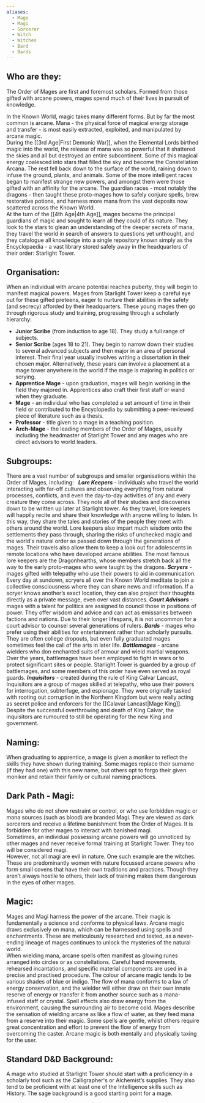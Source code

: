 ```yaml
---
aliases:
  - Mage
  - Magi
  - Sorcerer
  - Witch
  - Witches
  - Bard
  - Bards
---
```

## Who are they:
The Order of Mages are first and foremost scholars. Formed from those gifted with arcane powers, mages spend much of their lives in pursuit of knowledge.   

In the Known World, magic takes many different forms. But by far the most common is arcane. Mana - the physical force of magical energy storage and transfer - is most easily extracted, exploited, and manipulated by arcane magic.  
During the [[3rd Age|First Demonic War]], when the Elemental Lords birthed magic into the world, the release of mana was so powerful that it shattered the skies and all but destroyed an entire subcontinent. Some of this magical energy coalesced into stars that filled the sky and become the Constellation Arcana. The rest fell back down to the surface of the world, raining down to infuse the ground, plants, and animals. Some of the more intelligent races began to manifest strange new powers, and amongst them were those gifted with an affinity for the arcane. The guardian races - most notably the dragons - then taught these proto-mages how to safely conjure spells, brew restorative potions, and harness more mana from the vast deposits now scattered across the Known World.  
At the turn of the [[4th Age|4th Age]], mages became the principal guardians of magic and sought to learn all they could of its nature. They look to the stars to glean an understanding of the deeper secrets of mana, they travel the world in search of answers to questions yet unthought, and they catalogue all knowledge into a single repository known simply as the Encyclopaedia - a vast library stored safely away in the headquarters of their order: Starlight Tower.  
## Organisation:
When an individual with arcane potential reaches puberty, they will begin to manifest magical powers. Mages from Starlight Tower keep a careful eye out for these gifted preteens, eager to nurture their abilities in the safety (and secrecy) afforded by their headquarters. These young mages then go through rigorous study and training, progressing through a scholarly hierarchy:

- **Junior Scribe** (from induction to age 18). They study a full range of subjects.
- **Senior Scribe** (ages 18 to 21). They begin to narrow down their studies to several advanced subjects and then major in an area of personal interest. Their final year usually involves writing a dissertation in their chosen major. Alternatively, these years can involve a placement at a mage tower anywhere in the world if the mage is majoring in politics or scrying.
- **Apprentice Mage** - upon graduation, mages will begin working in the field they majored in. Apprentices also craft their first staff or wand when they graduate.
- **Mage** - an individual who has completed a set amount of time in their field or contributed to the Encyclopedia by submitting a peer-reviewed piece of literature such as a thesis.
- **Professor** - title given to a mage in a teaching position.
- **Arch-Mage** - the leading members of the Order of Mages, usually including the headmaster of Starlight Tower and any mages who are direct advisors to world leaders.
## Subgroups:
There are a vast number of subgroups and smaller organisations within the Order of Mages, including:  
_**Lore Keepers**_ - individuals who travel the world interacting with far-off cultures and observing everything from natural processes, conflicts, and even the day-to-day activities of any and every creature they come across. They note all of their studies and discoveries down to be written up later at Starlight tower. As they travel, lore keepers will happily recite and share their knowledge with anyone willing to listen. In this way, they share the tales and stories of the people they meet with others around the world. Lore keepers also impart much wisdom onto the settlements they pass through, sharing the risks of unchecked magic and the world's natural order as passed down through the generations of mages. Their travels also allow them to keep a look out for adolescents in remote locations who have developed arcane abilities. The most famous lore keepers are the Dragonhearths, whose members stretch back all the way to the early proto-mages who were taught by the dragons.
_**Scryers**_ - mages gifted with telepathy who use their powers to aid in communication. Every day at sundown, scryers all over the Known World meditate to join a collective consciousness where they can share news and information. If a scryer knows another’s exact location, they can also project their thoughts directly as a private message, even over vast distances.
_**Court Advisors**_ - mages with a talent for politics are assigned to council those in positions of power. They offer wisdom and advice and can act as emissaries between factions and nations. Due to their longer lifespans, it is not uncommon for a court advisor to counsel several generations of rulers.
_**Bards**_ - mages who prefer using their abilities for entertainment rather than scholarly pursuits. They are often college dropouts, but even fully graduated mages sometimes feel the call of the arts in later life.
_**Battlemages**_ - arcane wielders who don enchanted suits of armour and wield martial weapons. Over the years, battlemages have been employed to fight in wars or to protect significant sites or people. Starlight Tower is guarded by a group of battlemages, and some members of this order have even served as royal guards.
_**Inquisitors**_ - created during the rule of King Calvar Lancast, Inquisitors are a group of mages skilled at telepathy, who use their powers for interrogation, subterfuge, and espionage. They were originally tasked with rooting out corruption in the Northern Kingdom but were really acting as secret police and enforcers for the [[Calavar Lancast|Mage King]]. Despite the successful overthrowing and death of King Calvar, the inquisitors are rumoured to still be operating for the new King and government.  
## Naming:
When graduating to apprentice, a mage is given a moniker to reflect the skills they have shown during training. Some mages replace their surname (if they had one) with this new name, but others opt to forgo their given moniker and retain their family or cultural naming practices.  
## Dark Path - Magi:
Mages who do not show restraint or control, or who use forbidden magic or mana sources (such as blood) are branded Magi. They are viewed as dark sorcerers and receive a lifetime banishment from the Order of Mages. It is forbidden for other mages to interact with banished magi.  
Sometimes, an individual possessing arcane powers will go unnoticed by other mages and never receive formal training at Starlight Tower. They too will be considered magi.  
However, not all magi are evil in nature. One such example are the witches. These are predominantly women with nature focussed arcane powers who form small covens that have their own traditions and practices. Though they aren’t always hostile to others, their lack of training makes them dangerous in the eyes of other mages.  
## Magic:
Mages and Magi harness the power of the arcane. Their magic is fundamentally a science and conforms to physical laws. Arcane magic draws exclusively on mana, which can be harnessed using spells and enchantments. These are meticulously researched and tested, as a never-ending lineage of mages continues to unlock the mysteries of the natural world.  
When wielding mana, arcane spells often manifest as glowing runes arranged into circles or as constellations. Careful hand movements, rehearsed incantations, and specific material components are used in a precise and practised procedure. The colour of arcane magic tends to be various shades of blue or indigo. The flow of mana conforms to a law of energy conservation, and the wielder will either draw on their own innate reserve of energy or transfer it from another source such as a mana-infused staff or crystal. Spell effects also draw energy from the environment, causing the surrounding air to become cold. Mages describe the sensation of wielding arcane as like a flow of water, as they feed mana from a reserve into their magic. Some spells are gentle, whilst others require great concentration and effort to prevent the flow of energy from overcoming the caster. Arcane magic is both mentally and physically taxing for the user.  
## Standard D&D Background:
A mage who studied at Starlight Tower should start with a proficiency in a scholarly tool such as the Calligrapher's or Alchemist’s supplies. They also tend to be proficient with at least one of the Intelligence skills such as History. The sage background is a good starting point for a mage.